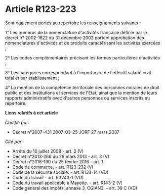 # Article R123-223

Sont également portés au répertoire les renseignements suivants :

1° Les numéros de la nomenclature d'activités française définie par le décret n° 2002-1622 du 31 décembre 2002 portant
approbation des nomenclatures d'activités et de produits caractérisant les activités exercées ;

2° Les codes complémentaires précisant les formes particulières d'activités ;

3° Les catégories correspondant à l'importance de l'effectif salarié civil total et par établissement ;

4° La mention de la compétence territoriale des personnes morales de droit public et des institutions et services de l'Etat,
ainsi que la mention de leurs rapports administratifs avec d'autres personnes ou services inscrits au répertoire.

**Liens relatifs à cet article**

_Codifié par_:

  - Décret n°2007-431 2007-03-25 JORF 27 mars 2007

_Cité par_:

  - Arrêté du 10 juillet 2008 - art. 2 (V)
  - Décret n°2013-266 du 28 mars 2013 - art. 3 (V)
  - Décret n°2016-190 du 25 février 2016 - art. 1
  - Code de commerce. - art. R123-232 (V)
  - Code de la sécurité sociale. - art. R133-14 (VD)
  - Code du travail - art. R3243-1 (VD)
  - Code du travail applicable à Mayotte. - art. R143-2 (V)
  - Code général des impôts, annexe 3, CGIAN3. - art. 39 C (VD)
